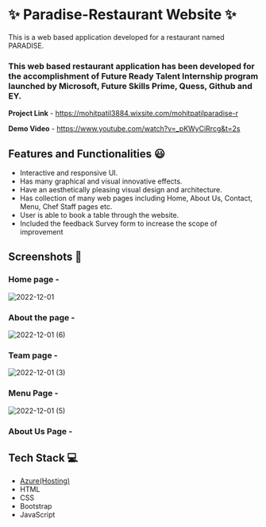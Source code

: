 # ✨ Paradise-Restaurant Website  ✨

This is a web based application developed for a restaurant named PARADISE.

### This web based restaurant application has been developed for the accomplishment of Future Ready Talent Internship program launched by Microsoft, Future Skills Prime, Quess, Github and EY.


**Project Link** - https://mohitpatil3884.wixsite.com/mohitpatilparadise-r

**Demo Video** -  https://www.youtube.com/watch?v=_pKWyCiRrcg&t=2s

## Features and Functionalities 😃

- Interactive and responsive UI.
- Has many graphical and visual innovative effects.
- Have an aesthetically pleasing visual design and architecture.
- Has collection of many web pages including Home, About Us, Contact, Menu, Chef Staff pages etc.
- User is able to book a table through the website.
- Included the feedback Survey form to increase the scope of improvement 

## Screenshots 📸
### Home page -   
![2022-12-01](https://user-images.githubusercontent.com/103365435/205023432-92da3a17-8545-4a85-a027-7ad0d74ad5ab.png)

### About the page -
![2022-12-01 (6)](https://user-images.githubusercontent.com/103365435/205027281-bbf36930-e83b-480a-864e-180805b33c5f.png)


### Team page -
![2022-12-01 (3)](https://user-images.githubusercontent.com/103365435/205023932-3511b1f6-3c31-4845-8454-580f5c6268c9.png)

### Menu Page -
![2022-12-01 (5)](https://user-images.githubusercontent.com/103365435/205024310-e3ae82c8-20cd-41ab-89aa-a9657e598596.png)

### About Us Page -


## Tech Stack 💻

- [Azure(Hosting)](https://azure.microsoft.com/en-in/features/azure-portal/)
- HTML
- CSS
- Bootstrap
- JavaScript
